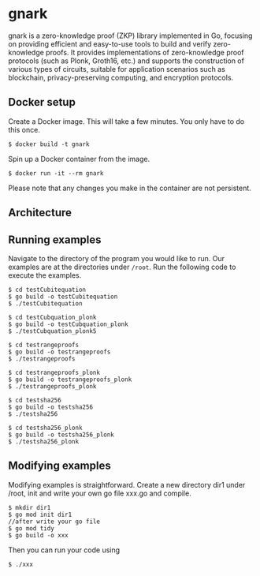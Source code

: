 # gnark

gnark is a zero-knowledge proof (ZKP) library implemented in Go, focusing on providing efficient and easy-to-use tools to build and verify zero-knowledge proofs. It provides implementations of zero-knowledge proof protocols (such as Plonk, Groth16, etc.) and supports the construction of various types of circuits, suitable for application scenarios such as blockchain, privacy-preserving computing, and encryption protocols.

## Docker setup

Create a Docker image. This will take a few minutes. You only have to do 
this once.
```
$ docker build -t gnark
```

Spin up a Docker container from the image.
```
$ docker run -it --rm gnark
```

Please note that any changes you make in the container are not persistent. 

## Architecture

## Running examples

Navigate to the directory of the program you would like to run.
Our examples are at the directories under `/root`.
Run the following code to execute the examples.
```
$ cd testCubitequation
$ go build -o testCubitequation
$ ./testCubitequation
```

```
$ cd testCubquation_plonk
$ go build -o testCubquation_plonk
$ ./testCubquation_plonk5
```

```
$ cd testrangeproofs
$ go build -o testrangeproofs
$ ./testrangeproofs
```

```
$ cd testrangeproofs_plonk
$ go build -o testrangeproofs_plonk
$ ./testrangeproofs_plonk
```

```
$ cd testsha256
$ go build -o testsha256
$ ./testsha256
```

```
$ cd testsha256_plonk
$ go build -o testsha256_plonk
$ ./testsha256_plonk
```

## Modifying examples
Modifying examples is straightforward. 
Create a new directory dir1 under /root, init and write your own go file xxx.go and compile.
```
$ mkdir dir1
$ go mod init dir1
//after write your go file
$ go mod tidy
$ go build -o xxx
```
Then you can run your code using
```
$ ./xxx
```


